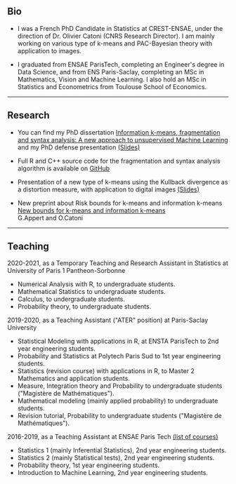 ## Bio

* I was a French PhD Candidate in Statistics at CREST-ENSAE, under the direction of Dr. Olivier Catoni (CNRS Research Director). 
I am mainly working on various type of k-means and PAC-Bayesian theory with application to images. 


* I graduated from ENSAE ParisTech, completing an Engineer's degree in Data Science, and from ENS Paris-Saclay, completing an MSc in Mathematics, Vision and Machine Learning. 
I also hold an MSc in Statistics and Econometrics from Toulouse School of Economics.

---

## Research
* You can find my PhD dissertation 
<a href="papers/thesis.pdf" target="_blank">Information k-means, fragmentation and syntax analysis: A new approach to unsupervised Machine Learning</a>
and my PhD defense presentation <a href="papers/slides_phd.pdf" target="_blank">(Slides)</a>

* Full R and C++ source code for the fragmentation and syntax analysis algorithm is available on  <a href="https://github.com/GautierAppert/PatchProcess">GitHub</a> 

* Presentation of a new type of k-means using the Kullback divergence as a distortion measure, with application to digital images 
<a href="papers/information_kmeans.pdf">(Slides)</a>

* New preprint about Risk bounds for k-means and information k-means <a href="https://arxiv.org/pdf/2101.05728.pdf"> New bounds for k-means and information k-means </a> 
<br> G.Appert and O.Catoni <br>

---

## Teaching

2020-2021, as a Temporary Teaching and Research Assistant in Statistics at 
University of Paris 1 Pantheon-Sorbonne

* Numerical Analysis with R, to undergraduate students.
* Mathematical Statistics to undergraduate students.
* Calculus, to undergraduate students.
* Probability theory, to undergraduate students.

2019-2020, as a Teaching Assistant ("ATER" position) at Paris-Saclay University

* Statistical Modeling with applications in R, at ENSTA ParisTech to 2nd year engineering students.
* Probability and Statistics at Polytech Paris Sud to 1st year engineering students. 
* Statistics (revision course) with applications in R, to Master 2 Mathematics and application students. 
* Measure, Integration theory and Probability to undergraduate students ("Magistère de Mathématiques").
* Mathematical modeling (mainly applied probability) to undergraduate students.
* Revision tutorial, Probability to undergraduate students ("Magistère de Mathématiques").

2016-2019, as a Teaching Assistant at ENSAE Paris Tech 
<a href="teaching/teaching_assistant.pdf" target="_blank">(list of courses)</a>

* Statistics 1 (mainly Inferential Statistics), 2nd year engineering students.
* Statistics 2 (mainly Statistical tests), 2nd year engineering students.
* Probability theory, 1st year engineering students.
* Introduction to Machine Learning, 2nd year engineering students.

